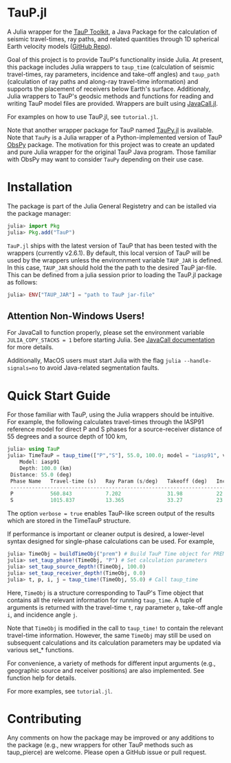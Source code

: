 # TauP.jl
A Julia wrapper for the [TauP Toolkit](https://www.seis.sc.edu/taup/), a Java Package for the calculation of seismic travel-times, ray paths, and related quantities through 1D spherical Earth velocity models ([GitHub Repo](https://github.com/crotwell/TauP)).

Goal of this project is to provide TauP's functionality inside Julia. At present, this package includes Julia wrappers to `taup_time` (calculation of seismic travel-times, ray parameters, incidence and take-off angles) and `taup_path` (calculation of ray paths and along-ray travel-time information) and supports the placement of receivers below Earth's surface. Additionaly, Julia wrappers to TauP's geodsic methods and functions for reading and writing TauP model files are provided. Wrappers are built using [JavaCall.jl](https://github.com/JuliaInterop/JavaCall.jl).

For examples on how to use TauP.jl, see `tutorial.jl`.

Note that another wrapper package for TauP named [TauPy.jl](https://github.com/anowacki/TauPy.jl) is available. Note that `TauPy` is a Julia wrapper of a Python-implemented version of TauP [ObsPy](https://docs.obspy.org/) package. The motivation for this project was to create an updated and pure Julia wrapper for the original TauP Java program. Those familiar with ObsPy may want to consider `TauPy` depending on their use case.


# Installation
The package is part of the Julia General Registetry and can be istalled via the package manager:
```julia
julia> import Pkg
julia> Pkg.add("TauP")
```

`TauP.jl` ships with the latest version of TauP that has been tested with the wrappers (currently v2.6.1). By default, this local version of TauP will be used by the wrappers unless the environnment variable `TAUP_JAR` is defined. In this case, `TAUP_JAR` should hold the the path to the desired TauP jar-file. This can be defined from a julia session prior to loading the TauP.jl package as follows:
```julia
julia> ENV["TAUP_JAR"] = "path to TauP jar-file"
```

## Attention Non-Windows Users!
For JavaCall to function properly, please set the environment variable `JULIA_COPY_STACKS = 1` before starting Julia. See [JavaCall documentation](https://github.com/JuliaInterop/JavaCall.jl) for more details.

Additionally, MacOS users must start Julia with the flag `julia --handle-signals=no` to avoid Java-related segmentation faults.

# Quick Start Guide
For those familiar with TauP, using the Julia wrappers should be intuitive. For example, the following calculates travel-times through the IASP91 reference model for direct P and S phases for a source-receiver distance of 55 degrees and a source depth of 100 km,

```julia
julia> using TauP
julia> TimeTauP = taup_time(["P","S"], 55.0, 100.0; model = "iasp91", verbose = true)
    Model: iasp91 
    Depth: 100.0 (km) 
 Distance: 55.0 (deg) 
 Phase Name   Travel-time (s)   Ray Param (s/deg)   Takeoff (deg)   Incident (deg)
 ---------------------------------------------------------------------------------
 P            560.843           7.202               31.98           22.07         
 S            1015.837          13.365              33.27           23.82
```

The option `verbose = true` enables TauP-like screen output of the results which are stored in the TimeTauP structure.

If performance is important or cleaner output is desired, a lower-level syntax designed for single-phase calculations can be used. For example,
```julia
julia> TimeObj = buildTimeObj("prem") # Build TauP Time object for PREM model
julia> set_taup_phase!(TimeObj, "P") # Set calculation parameters
julia> set_taup_source_depth!(TimeObj, 100.0)
julia> set_taup_receiver_depth!(TimeObj, 0.0)
julia> t, p, i, j = taup_time!(TimeObj, 55.0) # Call taup_time
```
Here, `TimeObj` is a structure corresponding to TauP's Time object that contains all the relevant information for running `taup_time`. A tuple of arguments is returned with the travel-time `t`, ray parameter `p`, take-off angle `i`, and incidence angle `j`.

Note that `TimeObj` is modified in the call to `taup_time!` to contain the relevant travel-time information. However, the same `TimeObj` may still be used on subsequent calculations and its calculation parameters may be updated via various set_* functions.

For convenience, a variety of methods for different input arguments (e.g., geographic source and receiver positions) are also implemented. See function help for details.

For more examples, see `tutorial.jl`.


# Contributing
Any comments on how the package may be improved or any additions to the package (e.g., new wrappers for other TauP methods such as taup_pierce) are welcome. Please open a GitHub issue or pull request.
